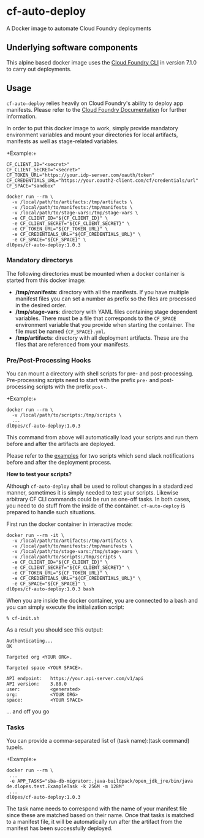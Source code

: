 # cf-auto-deploy

A Docker image to automate Cloud Foundry deployments

## Underlying software components

This alpine based docker image uses the [Cloud Foundry CLI](https://github.com/cloudfoundry/cli) in version 7.1.0 to carry out deployments.

## Usage

`cf-auto-deploy` relies heavily on Cloud Foundry's ability to deploy app manifests. Please refer to the [Cloud Foundry Documentation](https://docs.cloudfoundry.org/devguide/deploy-apps/manifest.html) for further information.

In order to put this docker image to work, simply provide mandatory environment variables and mount your directories for local artifacts, manifests as well as stage-related variables.

+Example:+

```
CF_CLIENT_ID="<secret>"
CF_CLIENT_SECRET="<secret>"
CF_TOKEN_URL="https://your.idp-server.com/oauth/token"
CF_CREDENTIALS_URL="https://your.oauth2-client.com/cf/credentials/url"
CF_SPACE="sandbox"

docker run --rm \
  -v /local/path/to/artifacts:/tmp/artifacts \
  -v /local/path/to/manifests:/tmp/manifests \
  -v /local/path/to/stage-vars:/tmp/stage-vars \
  -e CF_CLIENT_ID="${CF_CLIENT_ID}" \
  -e CF_CLIENT_SECRET="${CF_CLIENT_SECRET}" \
  -e CF_TOKEN_URL="${CF_TOKEN_URL}" \
  -e CF_CREDENTIALS_URL="${CF_CREDENTIALS_URL}" \
  -e CF_SPACE="${CF_SPACE}" \
dl0pes/cf-auto-deploy:1.0.3

```

### Mandatory directorys

The following directories must be mounted when a docker container is started from this docker image:
* **/tmp/manifests**: directory with all the manifests. If you have multiple manifest files you can set a number as prefix so the files are processed in the desired order.
* **/tmp/stage-vars**: directory with YAML files containing stage dependent variables. There must be a file that corresponds to the `CF_SPACE` environment variable that you provide when starting the container. The file must be named `{CF_SPACE}.yml`.
* **/tmp/artifacts**: directory with all deployment artifacts. These are the files that are referenced from your manifests.

### Pre/Post-Processing Hooks

You can mount a directory with shell scripts for pre- and post-processing. Pre-processing scripts need to start with the prefix `pre-` and post-processing scripts with the prefix `post-`.

+Example:+

```
docker run --rm \
  -v /local/path/to/scripts:/tmp/scripts \
  ...
dl0pes/cf-auto-deploy:1.0.3

```

This command from above will automatically load your scripts and run them before and after the artifacts are deployed.

Please refer to the [examples](example-scripts) for two scripts which send slack notifications before and after the deployment process.

**How to test your scripts?**

Although `cf-auto-deploy` shall be used to rollout changes in a stadardized manner, sometimes it is simply needed to test your scripts.
Likewise arbitrary CF CLI commands could be run as one-off tasks. In both cases, you need to do stuff from the inside of the container. 
`cf-auto-deploy` is prepared to handle such situations.

First run the docker container in interactive mode:

```
docker run --rm -it \
  -v /local/path/to/artifacts:/tmp/artifacts \
  -v /local/path/to/manifests:/tmp/manifests \
  -v /local/path/to/stage-vars:/tmp/stage-vars \
  -v /local/path/to/scripts:/tmp/scripts \
  -e CF_CLIENT_ID="${CF_CLIENT_ID}" \
  -e CF_CLIENT_SECRET="${CF_CLIENT_SECRET}" \
  -e CF_TOKEN_URL="${CF_TOKEN_URL}" \
  -e CF_CREDENTIALS_URL="${CF_CREDENTIALS_URL}" \
  -e CF_SPACE="${CF_SPACE}" \
dl0pes/cf-auto-deploy:1.0.3 bash
```

When you are inside the docker container, you are connected to a bash and you can simply execute the initialization script:

```
% cf-init.sh
```

As a result you should see this output:

```
Authenticating...
OK

Targeted org <YOUR ORG>.

Targeted space <YOUR SPACE>.

API endpoint:   https://your.api-server.com/v1/api
API version:    3.88.0
user:           <generated>
org:            <YOUR ORG>
space:          <YOUR SPACE>
```
... and off you go

### Tasks

You can provide a comma-separated list of (task name):(task command) tupels. 

+Example:+

```
docker run --rm \
 ...
 -e APP_TASKS="sba-db-migrator:.java-buildpack/open_jdk_jre/bin/java de.dlopes.test.ExampleTask -k 256M -m 128M"
 ...
dl0pes/cf-auto-deploy:1.0.3

```

The task name needs to correspond with the name of your manifest file since these are matched based on their name. Once that tasks is matched to a manifest file, it will be automatically run after the artifact from the manifest has been successfully deployed.
